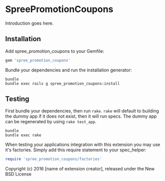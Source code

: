 SpreePromotionCoupons
=====================

Introduction goes here.

Installation
------------

Add spree_promotion_coupons to your Gemfile:

```ruby
gem 'spree_promotion_coupons'
```

Bundle your dependencies and run the installation generator:

```shell
bundle
bundle exec rails g spree_promotion_coupons:install
```

Testing
-------

First bundle your dependencies, then run `rake`. `rake` will default to building the dummy app if it does not exist, then it will run specs. The dummy app can be regenerated by using `rake test_app`.

```shell
bundle
bundle exec rake
```

When testing your applications integration with this extension you may use it's factories.
Simply add this require statement to your spec_helper:

```ruby
require 'spree_promotion_coupons/factories'
```

Copyright (c) 2016 [name of extension creator], released under the New BSD License
